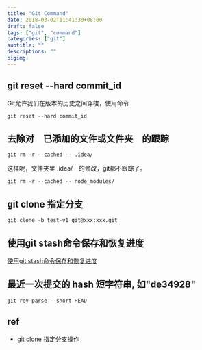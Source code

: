```yaml
---
title: "Git Command"
date: 2018-03-02T11:41:30+08:00
draft: false
tags: ["git", "command"]
categories: ["git"]
subtitle: ""
descriptions: ""
bigimg:
---
```




## git reset --hard commit_id

Git允许我们在版本的历史之间穿梭，使用命令
```
git reset --hard commit_id
```

## 去除对　已添加的文件或文件夹　的跟踪

```
git rm -r --cached -- .idea/
```
这样呢，文件夹里 .idea/　的修改，git都不跟踪了。
```
git rm -r --cached -- node_modules/
```

## git clone 指定分支

```
git clone -b test-v1 git@xxx:xxx.git 
```

## 使用git stash命令保存和恢复进度

[使用git stash命令保存和恢复进度](http://blog.csdn.net/daguanjia11/article/details/73810577)

## 最近一次提交的 hash 短字符串, 如"de34928"

```
git rev-parse --short HEAD
```

## ref

- [git clone 指定分支操作](http://blog.csdn.net/yun__yang/article/details/74466059)
